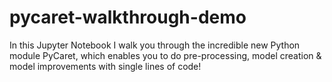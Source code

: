 # pycaret-walkthrough-demo
In this Jupyter Notebook I walk you through the incredible new Python module PyCaret, which enables you to do pre-processing, model creation &amp; model improvements with single lines of code!
